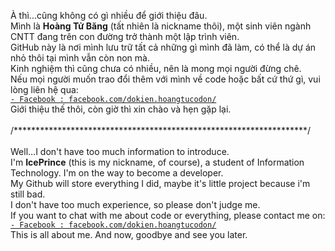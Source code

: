À thì...cũng không có gì nhiều để giới thiệu đâu.
<br>Mình là **Hoàng Tử Băng**  (tất nhiên là nickname thôi), một sinh viên ngành CNTT đang trên con đường trở thành một lập trình viên. <br>
GitHub này là nơi mình lưu trữ tất cả những gì mình đã làm, có thể là dự án nhỏ thôi tại mình vẫn còn non mà.
<br>Kinh nghiệm thì cũng chưa có nhiều, nên là mong mọi người đừng chê.
<br>Nếu mọi người muốn trao đổi thêm với mình về code hoặc bất cứ thứ gì, vui lòng liên hệ qua:<br>
[`- Facebook : facebook.com/dokien.hoangtucodon/`](https://www.facebook.com/dokien.hoangtucodon/)
<br>Giới thiệu thế thôi, còn giờ thì xin chào và hẹn gặp lại.
<br><br>/*******************************************************************/<br><br>
Well...I don't have too much information to introduce.
<br> I'm **IcePrince** (this is my nickname, of course), a student of Information Technology. I'm on the way to become a developer.
<br> My Github will store everything I did, maybe it's little project because i'm still bad.
<br> I don't have too much experience, so please don't judge me.
<br> If you want to chat with me about code or everything, please contact me on:
<br>[`- Facebook : facebook.com/dokien.hoangtucodon/`](https://www.facebook.com/dokien.hoangtucodon/)
<br>This is all about me. And now, goodbye and see you later.

